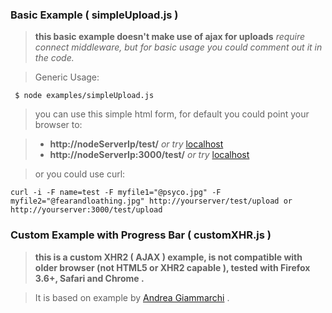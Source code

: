 ### Basic Example ( simpleUpload.js )

> **this basic example doesn't make use of ajax for uploads**
> *require connect middleware, but for basic usage you could comment out it in the code.*

>Generic Usage:


     $ node examples/simpleUpload.js


>you can use this simple html form, for default you could point your browser to:

> - **http://nodeServerIp/test/**   *or try* [localhost](http://localhost:3000/test/)        
> - **http://nodeServerIp:3000/test/**  *or try* [localhost](http://localhost:3000/test/) 


>or you could use curl:

    curl -i -F name=test -F myfile1="@psyco.jpg" -F myfile2="@fearandloathing.jpg" http://yourserver/test/upload or  http://yourserver:3000/test/upload
    



### Custom Example with Progress Bar ( customXHR.js )

> **this is a custom XHR2 ( AJAX ) example, is not compatible with older browser (not HTML5 or XHR2 capable ), tested with Firefox 3.6+, Safari and Chrome .**
 
> It is based on example by [Andrea Giammarchi](http://webreflection.blogspot.com/2009/03/safari-4-multiple-upload-with-progress.html) .
